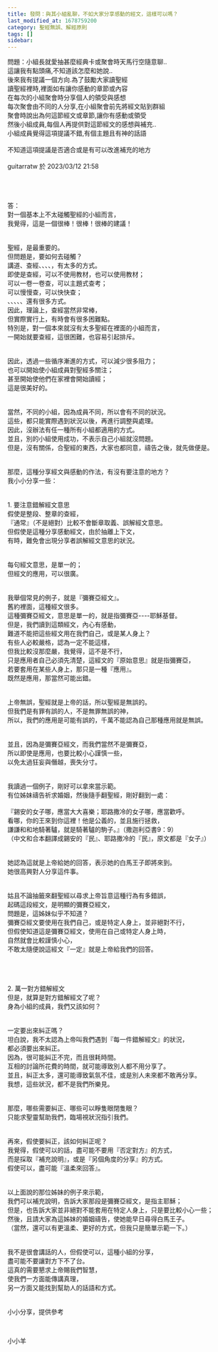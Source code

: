 ```yaml
---
title: 發問：與其小組亂聊，不如大家分享感動的經文，這樣可以嗎？
last_modified_at: 1678759200
category: 聖經無誤、解經原則
tags: []
sidebar: 
---
```


 <div>問題：小組長就愛抽甚麼經典卡或聚會時天馬行空隨意聊..</div>

<div>這讓我有點頭痛,不知道該怎麼和她說..</div>

<div>後來我有提議一個方向.為了鼓勵大家讀聖經</div>

<div>讀聖經裡時,裡面如有讓你感動的章節或內容</div>

<div>在每次的小組聚會時分享個人的領受與感想</div>

<div>每次聚會由不同的人分享,在小組聚會前先將經文貼到群組</div>

<div>聚會時說出為何這節經文或章節,讓你有感動或領受</div>

<div>然後小組成員,每個人再提供對這節經文的感想與補充..</div>

<div>小組成員覺得這項提議不錯,有個主題且有神的話語</div>

<div>&nbsp;</div>

<div>不知道這項提議是否適合或是有可以改進補充的地方</div>

<div>&nbsp;</div>

<div>guitarratw 於 2023/03/12 21:58</div>

<div>&nbsp;</div>

<div>&nbsp;</div>

<div>&nbsp;</div>

<div>&nbsp;</div>

<div>答：</div>

<div>對一個基本上不太碰觸聖經的小組而言，</div>

<div>我覺得，這是一個很棒！很棒！很棒的建議！</div>

<div>&nbsp;</div>

<div>&nbsp;</div>

<div>聖經，是最重要的。</div>

<div>但問題是，要如何去碰觸？</div>

<div>講道、查經、、、、，有太多的方式。</div>

<div>即使是查經，可以不使用教材，也可以使用教材；</div>

<div>可以一卷一卷查，可以主題式查考；</div>

<div>可以慢慢查，可以快快查；</div>

<div>、、、、、還有很多方式。</div>

<div>因此，理論上，查經當然非常棒，</div>

<div>但實際實行上，有時會有很多困難點。</div>

<div>特別是，對一個本來就沒有太多聖經在裡面的小組而言，</div>

<div>一開始就要查經，這很困難，也容易引起排斥。</div>

<div>&nbsp;</div>

<div>&nbsp;</div>

<div>因此，透過一些循序漸進的方式，可以減少很多阻力；</div>

<div>也可以開始使小組成員對聖經多關注；</div>

<div>甚至開始使他們在家裡會開始讀經；</div>

<div>這是很美好的。</div>

<div>&nbsp;</div>

<div>&nbsp;</div>

<div>當然，不同的小組，因為成員不同，所以會有不同的狀況。</div>

<div>這些，都只能實際遇到狀況以後，再進行調整與處理。</div>

<div>因此，沒辦法有任一種所有小組都適用的方式。</div>

<div>並且，別的小組使用成功，不表示自己小組就沒問題。</div>

<div>但是，沒有關係，合聖經的東西，大家也都同意，禱告之後，就先做便是。</div>

<div>&nbsp;</div>

<div>&nbsp;</div>

<div>那麼，這種分享經文與感動的作法，有沒有要注意的地方？</div>

<div>我小小分享一些：</div>

<div>&nbsp;</div>

<div>&nbsp;</div>

<div>1.<span style="white-space:pre"> </span>要注意錯解經文意思</div>

<div>假使是整段、整章的查經，</div>

<div>『通常』（不是絕對）比較不會斷章取義、誤解經文意思。</div>

<div>但假使是這種分享感動經文，由於抽離上下文，</div>

<div>有時，難免會出現分享者誤解經文意思的狀況。</div>

<div>&nbsp;</div>

<div>&nbsp;</div>

<div>每句經文意思，是單一的；</div>

<div>但經文的應用，可以很廣。</div>

<div>&nbsp;</div>

<div>&nbsp;</div>

<div>我舉個常見的例子，就是『彌賽亞經文』。</div>

<div>舊約裡面，這種經文很多。</div>

<div>這種彌賽亞經文，意思是單一的，就是指彌賽亞----耶穌基督。</div>

<div>但是，我們讀到這類經文，內心有感動，</div>

<div>難道不能把這些經文用在我們自己，或是某人身上？</div>

<div>有些人必較嚴格，認為一定不能這樣，</div>

<div>但我比較沒那麼嚴，我覺得，這不是不行，</div>

<div>只是應用者自己必須先清楚，這經文的『原始意思』就是指彌賽亞，</div>

<div>若要套用在某些人身上，那只是一種『應用』。</div>

<div>既然是應用，那當然可能出錯。</div>

<div>&nbsp;</div>

<div>&nbsp;</div>

<div>上帝無誤，聖經就是上帝的話，所以聖經是無誤的。</div>

<div>但我們是有罪有誤的人，不是無罪無誤的神，</div>

<div>所以，我們的應用是可能有誤的，千萬不能認為自己那種應用就是無誤。</div>

<div>&nbsp;</div>

<div>&nbsp;</div>

<div>並且，因為是彌賽亞經文，而我們當然不是彌賽亞，</div>

<div>所以即使是應用，也要比較小心謹慎一些，</div>

<div>以免太過狂妄與僭越，喪失分寸。</div>

<div>&nbsp;</div>

<div>&nbsp;</div>

<div>我讀過一個例子，剛好可以拿來當示範。</div>

<div>有位姊妹禱告祈求婚姻，然後隨手翻聖經，剛好翻到一處：</div>

<div>&nbsp;</div>

<div>『錫安的女子哪，應當大大喜樂；耶路撒冷的女子哪，應當歡呼。</div>

<div>看哪，你的王來到你這裡！他是公義的，並且施行拯救，</div>

<div>謙謙和和地騎著驢，就是騎著驢的駒子。』（撒迦利亞書9：9）</div>

<div>（中文和合本翻譯成錫安的『民』、耶路撒冷的『民』，原文都是『女子』）</div>

<div>&nbsp;</div>

<div>&nbsp;</div>

<div>她認為這就是上帝給她的回答，表示她的白馬王子即將來到。</div>

<div>她很高興對人分享這件事。</div>

<div>&nbsp;</div>

<div>&nbsp;</div>

<div>姑且不論抽籤來翻聖經以尋求上帝旨意這種行為有多錯誤，</div>

<div>起碼這段經文，是明顯的彌賽亞經文，</div>

<div>問題是，這姊妹似乎不知道？</div>

<div>彌賽亞經文要使用在我們自己，或是特定人身上，並非絕對不行，</div>

<div>但假使知道這是彌賽亞經文，使用在自己或特定人身上時，</div>

<div>自然就會比較謹慎小心，</div>

<div>不敢太隨便說這經文『一定』就是上帝給我們的回答。</div>

<div>&nbsp;</div>

<div>&nbsp;</div>

<div>&nbsp;</div>

<div>&nbsp;</div>

<div>2.<span style="white-space:pre"> </span>萬一對方錯解經文</div>

<div>但是，就算是對方錯解經文了呢？</div>

<div>身為小組的成員，我們又該如何？</div>

<div>&nbsp;</div>

<div>&nbsp;</div>

<div>一定要出來糾正嗎？</div>

<div>坦白說，我不太認為上帝叫我們遇到『每一件錯解經文』的狀況，</div>

<div>都必須要出來糾正。</div>

<div>因為，很可能糾正不完，而且很耗時間。</div>

<div>互相的討論所花費的時間，就可能導致別人都不用分享了。</div>

<div>並且，糾正太多，還可能導致氣氛不佳，或是別人未來都不敢再分享。</div>

<div>我想，這些狀況，都不是我們所樂見。</div>

<div>&nbsp;</div>

<div>&nbsp;</div>

<div>那麼，哪些需要糾正、哪些可以睜隻眼閉隻眼？</div>

<div>只能求聖靈幫助我們，臨場視狀況指引我們。</div>

<div>&nbsp;</div>

<div>&nbsp;</div>

<div>再來，假使要糾正，該如何糾正呢？</div>

<div>我覺得，假使可以的話，盡可能不要用『否定對方』的方式，</div>

<div>而是採取『補充說明』，或是『另個角度的分享』的方式。</div>

<div>假使可以，盡可能『溫柔來回答』。</div>

<div>&nbsp;</div>

<div>&nbsp;</div>

<div>以上面說的那位姊妹的例子來示範，</div>

<div>我們可以補充說明，告訴大家那段是彌賽亞經文，是指主耶穌；</div>

<div>但是，也告訴大家並非絕對不能套用在特定人身上，只是要比較小心一些；</div>

<div>然後，且請大家為這姊妹的婚姻禱告，使她能早日尋得白馬王子。</div>

<div>（當然，還可以有更溫柔、更好的方式，但我只是簡單示範一下。）</div>

<div>&nbsp;</div>

<div>&nbsp;</div>

<div>我不是很會講話的人，但假使可以，這種小組的分享，</div>

<div>盡可能不要讓對方下不了台。</div>

<div>這真的需要懇求上帝賜我們智慧，</div>

<div>使我們一方面能傳講真理，</div>

<div>另一方面又能找到幫助人的話語和方式。</div>

<div>&nbsp;</div>

<div>&nbsp;</div>

<div>小小分享，提供參考</div>

<p>&nbsp;</p>

<p>小小羊</p>

<p>&nbsp;</p>

